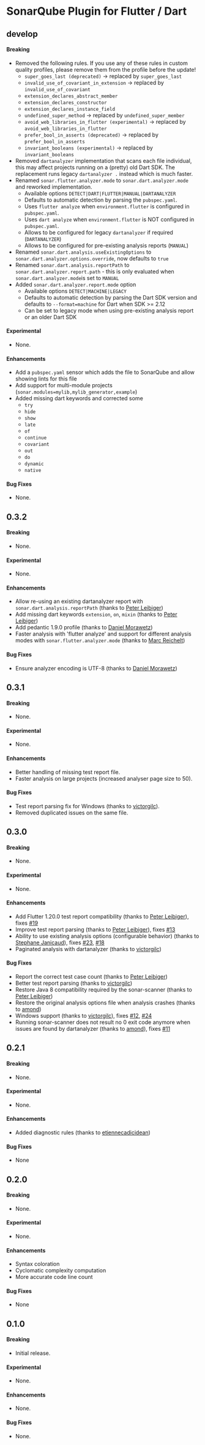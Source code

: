 # SonarQube Plugin for Flutter / Dart

## develop

#### Breaking

- Removed the following rules. If you use any of these rules in custom quality profiles, please remove them from the profile before the update!
  - `super_goes_last (deprecated)` -> replaced by `super_goes_last`
  - `invalid_use_of_covariant_in_extension` -> replaced by `invalid_use_of_covariant`
  - `extension_declares_abstract_member`
  - `extension_declares_constructor`
  - `extension_declares_instance_field`
  - `undefined_super_method` -> replaced by `undefined_super_member`
  - `avoid_web_libraries_in_flutter (experimental)` -> replaced by `avoid_web_libraries_in_flutter`
  - `prefer_bool_in_asserts (deprecated)` -> replaced by `prefer_bool_in_asserts`
  - `invariant_booleans (experimental)` -> replaced by `invariant_booleans`
- Removed `dartanalyzer` implementation that scans each file individual, this may affect projects running on a (pretty) old Dart SDK.
  The replacement runs legacy `dartanalyzer .` instead which is much faster.
- Renamed `sonar.flutter.analyzer.mode` to `sonar.dart.analyzer.mode` and reworked implementation.
  - Available options `DETECT|DART|FLUTTER|MANUAL|DARTANALYZER`
  - Defaults to automatic detection by parsing the `pubspec.yaml`.
  - Uses `flutter analyze` when `environment.flutter` is configured in `pubspec.yaml`.
  - Uses `dart analyze` when `environment.flutter` is NOT configured in `pubspec.yaml`.
  - Allows to be configured for legacy `dartanalyzer` if required (`DARTANALYZER`)
  - Allows to be configured for pre-existing analysis reports (`MANUAL`)
- Renamed `sonar.dart.analysis.useExistingOptions` to `sonar.dart.analyzer.options.override`, now defaults to `true`
- Renamed `sonar.dart.analysis.reportPath` to `sonar.dart.analyzer.report.path` - this is only evaluated when `sonar.dart.analyzer.mode`is set to `MANUAL`
- Added `sonar.dart.analyzer.report.mode` option
  - Available options `DETECT|MACHINE|LEGACY`
  - Defaults to automatic detection by parsing the Dart SDK version and defaults to `--format=machine` for Dart when SDK >= 2.12
  - Can be set to legacy mode when using pre-existing analysis report or an older Dart SDK

#### Experimental

- None.

#### Enhancements

- Add a `pubspec.yaml` sensor which adds the file to SonarQube and allow showing lints for this file
- Add support for multi-module projects (`sonar.modules=mylib,mylib_generator,example`)
- Added missing dart keywords and corrected some
  - `try`
  - `hide`
  - `show`
  - `late`
  - `of`
  - `continue`
  - `covariant`
  - `out`
  - `do`
  - `dynamic`
  - `native`

#### Bug Fixes

- None.

## 0.3.2

#### Breaking

- None.

#### Experimental

- None.

#### Enhancements

- Allow re-using an existing dartanalyzer report with `sonar.dart.analysis.reportPath` (thanks to [Peter Leibiger](https://github.com/kuhnroyal))
- Add missing dart keywords `extension`, `on`, `mixin` (thanks to [Peter Leibiger](https://github.com/kuhnroyal))
- Add pedantic 1.9.0 profile (thanks to [Daniel Morawetz](https://github.com/dmorawetz))
- Faster analysis with 'flutter analyze' and support for different analysis modes with `sonar.flutter.analyzer.mode` (thanks to [Marc Reichelt](https://github.com/mreichelt))

#### Bug Fixes

- Ensure analyzer encoding is UTF-8 (thanks to [Daniel Morawetz](https://github.com/dmorawetz))


## 0.3.1

#### Breaking

- None.

#### Experimental

- None.

#### Enhancements

- Better handling of missing test report file.
- Faster analysis on large projects (increased analyser page size to 50).

#### Bug Fixes

- Test report parsing fix for Windows (thanks to [victorgilc](https://github.com/victorgilc)).
- Removed duplicated issues on the same file.

## 0.3.0

#### Breaking

- None.

#### Experimental

- None.

#### Enhancements

- Add Flutter 1.20.0 test report compatibility (thanks to [Peter Leibiger](https://github.com/kuhnroyal)), fixes [#19](https://github.com/insideapp-oss/sonar-flutter/issues/19)
- Improve test report parsing (thanks to [Peter Leibiger](https://github.com/kuhnroyal)), fixes [#13](https://github.com/insideapp-oss/sonar-flutter/issues/13)
- Ability to use existing analysis options (configurable behavior) (thanks to [Stephane Janicaud](https://github.com/stephanecodes])), fixes [#23](https://github.com/insideapp-oss/sonar-flutter/issues/23), [#18](https://github.com/insideapp-oss/sonar-flutter/issues/18)
- Paginated analysis with dartanalyzer (thanks to [victorgilc](https://github.com/victorgilc))

#### Bug Fixes

- Report the correct test case count (thanks to [Peter Leibiger](https://github.com/kuhnroyal))
- Better test report parsing (thanks to [victorgilc](https://github.com/victorgilc))
- Restore Java 8 compatibility required by the sonar-scanner (thanks to [Peter Leibiger](https://github.com/kuhnroyal))
- Restore the original analysis options file when analysis crashes (thanks to [amond](https://github.com/amondnet))
- Windows support (thanks to [victorgilc](https://github.com/victorgilc)), fixes [#12](https://github.com/insideapp-oss/sonar-flutter/issues/12), [#24](https://github.com/insideapp-oss/sonar-flutter/issues/24)
- Running sonar-scanner does not result no 0 exit code anymore when issues are found by dartanalyzer (thanks to [amond](https://github.com/amondnet)), fixes [#11](https://github.com/insideapp-oss/sonar-flutter/issues/11)

## 0.2.1

#### Breaking

- None.

#### Experimental

- None.

#### Enhancements

- Added diagnostic rules (thanks to [etiennecadicidean](https://github.com/etiennecadicidean))

#### Bug Fixes

- None

## 0.2.0

#### Breaking

- None.

#### Experimental

- None.

#### Enhancements

- Syntax coloration
- Cyclomatic complexity computation
- More accurate code line count 

#### Bug Fixes

- None

## 0.1.0

#### Breaking

- Initial release.

#### Experimental

- None.

#### Enhancements

- None.

#### Bug Fixes

- None.

